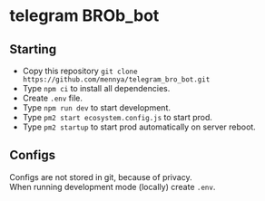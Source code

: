 # telegram BROb_bot
## Starting
* Copy this repository `git clone https://github.com/mennya/telegram_bro_bot.git` 
* Type `npm ci` to install all dependencies.  
* Create `.env` file.  
* Type `npm run dev` to start development.  
* Type `pm2 start ecosystem.config.js` to start prod.  
* Type `pm2 startup` to start prod automatically on server reboot.  

## Configs
Configs are not stored in git, because of privacy.  
When running development mode (locally) create `.env`.
